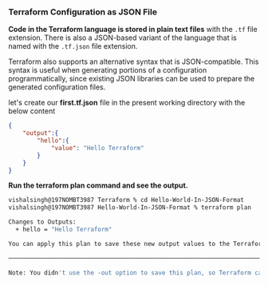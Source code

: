 
### Terraform Configuration as JSON File

**Code in the Terraform language is stored in plain text files** with the `.tf` file extension. There is also a JSON-based variant of the language that is named with the `.tf.json` file extension.

Terraform also supports an alternative syntax that is JSON-compatible. This syntax is useful when generating portions of a configuration programmatically, since existing JSON libraries can be used to prepare the generated configuration files.

let's create our **first.tf.json** file in the present working directory with the below content
```json
{
    "output":{
        "hello":{
            "value": "Hello Terraform"
        }
    }
}
```



**Run the terraform plan command and see the output.**
```sh
vishalsingh@197NOMBT3987 Terraform % cd Hello-World-In-JSON-Format 
vishalsingh@197NOMBT3987 Hello-World-In-JSON-Format % terraform plan

Changes to Outputs:
  + hello = "Hello Terraform"

You can apply this plan to save these new output values to the Terraform state, without changing any real infrastructure.

────────────────────────────────────────────────────────────────────────────────────────────────────────────────────────────────────────────────────────────

Note: You didn't use the -out option to save this plan, so Terraform can't guarantee to take exactly these actions if you run "terraform apply" now.
```


